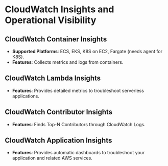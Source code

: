 # CloudWatch Insights and Operational Visibility

## CloudWatch Container Insights

- **Supported Platforms**: ECS, EKS, K8S on EC2, Fargate (needs agent for K8S).
- **Features**: Collects metrics and logs from containers.

## CloudWatch Lambda Insights

- **Features**: Provides detailed metrics to troubleshoot serverless applications.

## CloudWatch Contributor Insights

- **Features**: Finds Top-N Contributors through CloudWatch Logs.

## CloudWatch Application Insights

- **Features**: Provides automatic dashboards to troubleshoot your application and related AWS services.